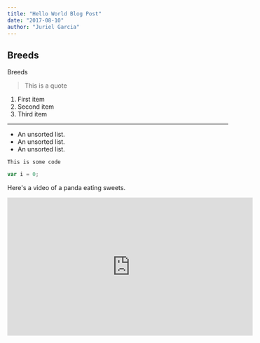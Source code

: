 ```yaml
---
title: "Hello World Blog Post"
date: "2017-08-10"
author: "Juriel Garcia"
---
```


## Breeds

Breeds

> This is a quote

1. First item
2. Second item
3. Third item

---

- An unsorted list.
- An unsorted list.
- An unsorted list.

`This is some code`

```js
var i = 0;
```

Here's a video of a panda eating sweets.

<iframe width="560" height="315" src="https://www.youtube.com/embed/4n0xNbfJLR8" frameborder="0" allowfullscreen></iframe>
